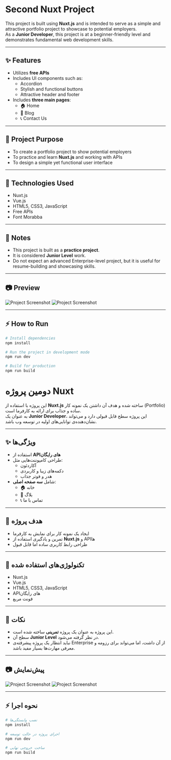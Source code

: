 # Second Nuxt Project

This project is built using **Nuxt.js** and is intended to serve as a simple and attractive portfolio project to showcase to potential employers.  
As a **Junior Developer**, this project is at a beginner-friendly level and demonstrates fundamental web development skills.

---

## ✨ Features
- Utilizes **free APIs**
- Includes UI components such as:
  - Accordion
  - Stylish and functional buttons
  - Attractive header and footer
- Includes **three main pages**:
  - 🏠 Home
  - 📝 Blog
  - 📞 Contact Us

---

## 🎯 Project Purpose
- To create a portfolio project to show potential employers  
- To practice and learn **Nuxt.js** and working with APIs  
- To design a simple yet functional user interface  

---

## 🚀 Technologies Used
- Nuxt.js
- Vue.js
- HTML5, CSS3, JavaScript
- Free APIs
- Font Morabba
---

## 📌 Notes
- This project is built as a **practice project**.  
- It is considered **Junior Level** work.  
- Do not expect an advanced Enterprise-level project, but it is useful for resume-building and showcasing skills.  

---

## 📷 Preview
![Project Screenshot](https://github.com/AmirHosseinTaghiloo/Amtweb/blob/main/img/screencapture-localhost-3000-2025-08-24-10_10_59.png)
![Project Screenshot](https://github.com/AmirHosseinTaghiloo/Amtweb/blob/main/img/screencapture-localhost-3000-2025-08-24-10_11_17.png)

---

## ⚡ How to Run
```bash
# Install dependencies
npm install

# Run the project in development mode
npm run dev

# Build for production
npm run build

```
# دومین پروژه Nuxt

این پروژه با استفاده از **Nuxt.js** ساخته شده و هدف آن داشتن یک نمونه کار (Portfolio) ساده و جذاب برای ارائه به کارفرما است.  
به عنوان یک **Junior Developer**، این پروژه سطح قابل قبولی دارد و می‌تواند نشان‌دهنده‌ی توانایی‌های اولیه در توسعه وب باشد.

---

## ✨ ویژگی‌ها
- استفاده از **APIهای رایگان**
- طراحی کامپوننت‌هایی مثل:
  - آکاردئون
  - دکمه‌های زیبا و کاربردی
  - هدر و فوتر جذاب
- شامل **سه صفحه اصلی**:
  - 🏠 خانه
  - 📝 بلاگ
  - 📞 تماس با ما

---

## 🎯 هدف پروژه
- ایجاد یک نمونه کار برای نمایش به کارفرما  
- تمرین و یادگیری استفاده از **Nuxt.js** و APIها  
- طراحی رابط کاربری ساده اما قابل قبول  

---

## 🚀 تکنولوژی‌های استفاده شده
- Nuxt.js
- Vue.js
- HTML5, CSS3, JavaScript
- APIهای رایگان
- فونت مربع

---

## 📌 نکات
- این پروژه به عنوان یک پروژه **تمرینی** ساخته شده است.  
- سطح آن **Junior Level** در نظر گرفته می‌شود.  
- نباید انتظار یک پروژه پیشرفته‌ی Enterprise از آن داشت، اما می‌تواند برای رزومه و معرفی مهارت‌ها بسیار مفید باشد.  

---

## 📷 پیش‌نمایش
![Project Screenshot](https://github.com/AmirHosseinTaghiloo/Amtweb/blob/main/img/screencapture-localhost-3000-2025-08-24-10_10_59.png)
![Project Screenshot](https://github.com/AmirHosseinTaghiloo/Amtweb/blob/main/img/screencapture-localhost-3000-2025-08-24-10_11_17.png)

---

## ⚡ نحوه اجرا
```bash
# نصب وابستگی‌ها
npm install

# اجرای پروژه در حالت توسعه
npm run dev

# ساخت خروجی نهایی
npm run build
